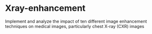 # Xray-enhancement
Implement and analyze the impact of ten different image enhancement techniques on medical images, particularly chest X-ray (CXR) images
